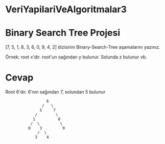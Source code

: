 # VeriYapilariVeAlgoritmalar3
# Binary Search Tree Projesi

[7, 5, 1, 8, 3, 6, 0, 9, 4, 2] dizisinin Binary-Search-Tree aşamalarını yazınız.

Örnek: root x'dir. root'un sağından y bulunur. Solunda z bulunur vb.

# Cevap

Root 6'dır. 6'nın sağından 7, solundan 5 bulunur

                      6
                    /   \
                   5     7
                 /        \
                1          8           
               /  \         \
              0    3         9
                  /  \
                 2    4
